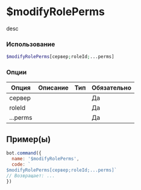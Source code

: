 # $modifyRolePerms
desc
### Использование
```php
$modifyRolePerms[сервер;roleId;...perms]
```

### Опции

| Опция | Описание | Тип | Обязательно |
|--------|-------------|------|----------|
| сервер |  |  | Да | 
| roleId |  |  | Да | 
| ...perms |  |  | Да |
## Пример(ы)

```javascript
bot.command({
  name: '$modifyRolePerms',
  code: `
$modifyRolePerms[сервер;roleId;...perms]`
// Возвращает: ...
})
```
